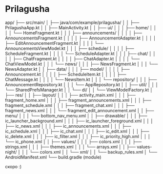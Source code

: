 # Prilagusha

app/
├── src/main/
│   ├── java/com/example/prilagusha/
│   │   ├── PrilagushaApp.kt
│   │   ├── MainActivity.kt
│   │   ├── ui/
│   │   │   ├── home/
│   │   │   │   └── HomeFragment.kt
│   │   │   ├── announcements/
│   │   │   │   ├── AnnouncementsFragment.kt
│   │   │   │   ├── AnnouncementAdapter.kt
│   │   │   │   ├── EditAnnouncementFragment.kt
│   │   │   │   └── AnnouncementsViewModel.kt
│   │   │   ├── schedule/
│   │   │   │   ├── ScheduleFragment.kt
│   │   │   │   └── ScheduleAdapter.kt
│   │   │   ├── chat/
│   │   │   │   ├── ChatFragment.kt
│   │   │   │   ├── ChatAdapter.kt
│   │   │   │   └── ChatViewModel.kt
│   │   │   └── news/
│   │   │       ├── NewsFragment.kt
│   │   │       └── NewsAdapter.kt
│   │   ├── data/
│   │   │   ├── model/
│   │   │   │   ├── Announcement.kt
│   │   │   │   ├── ScheduleItem.kt
│   │   │   │   ├── ChatMessage.kt
│   │   │   │   └── NewsItem.kt
│   │   │   └── repository/
│   │   │       ├── AnnouncementRepository.kt
│   │   │       └── AppRepository.kt
│   │   ├── util/
│   │   │   └── SharedPrefsManager.kt
│   │   └── di/
│   │       └── ViewModelFactory.kt
│   ├── res/
│   │   ├── layout/
│   │   │   ├── activity_main.xml
│   │   │   ├── fragment_home.xml
│   │   │   ├── fragment_announcements.xml
│   │   │   ├── fragment_schedule.xml
│   │   │   ├── fragment_chat.xml
│   │   │   ├── fragment_news.xml
│   │   │   └── fragment_edit_announcement.xml
│   │   ├── menu/
│   │   │   └── bottom_nav_menu.xml
│   │   ├── drawable/
│   │   │   ├── ic_launcher_background.xml
│   │   │   ├── ic_launcher_foreground.xml
│   │   │   ├── ic_news.xml
│   │   │   ├── ic_announcements.xml
│   │   │   ├── ic_schedule.xml
│   │   │   ├── ic_chat.xml
│   │   │   ├── ic_edit.xml
│   │   │   ├── ic_delete.xml
│   │   │   ├── ic_filter.xml
│   │   │   ├── ic_priority_high.xml
│   │   │   └── ic_phone.xml
│   │   ├── values/
│   │   │   ├── colors.xml
│   │   │   ├── strings.xml
│   │   │   ├── themes.xml
│   │   │   └── arrays.xml
│   │   ├── values-night/
│   │   │   └── colors.xml
│   │   └── xml/
│   │       └── backup_rules.xml
│   └── AndroidManifest.xml
└── build.gradle (module)

скоро :)
